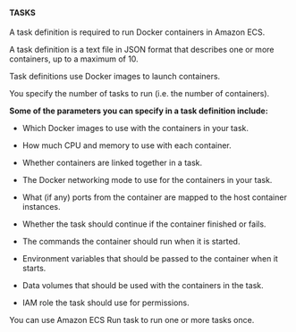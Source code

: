 #### TASKS


A task definition is required to run Docker containers in Amazon ECS.


A task definition is a text file in JSON format that describes one or more containers, up to a maximum of 10.


Task definitions use Docker images to launch containers.


You specify the number of tasks to run (i.e. the number of containers).


**Some of the parameters you can specify in a task definition include:**


- Which Docker images to use with the containers in your task.

- How much CPU and memory to use with each container.

- Whether containers are linked together in a task.

- The Docker networking mode to use for the containers in your task.

- What (if any) ports from the container are mapped to the host container instances.

- Whether the task should continue if the container finished or fails.

- The commands the container should run when it is started.

- Environment variables that should be passed to the container when it starts.

- Data volumes that should be used with the containers in the task.

- IAM role the task should use for permissions.


You can use Amazon ECS Run task to run one or more tasks once.

